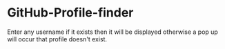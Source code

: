 # GitHub-Profile-finder
Enter any username if it exists then it will be displayed otherwise a pop up will occur that profile doesn't exist.
